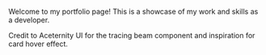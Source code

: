 Welcome to my portfolio page! This is a showcase of my work and skills as a developer.


Credit to Aceternity UI for the tracing beam component and inspiration for card hover effect. 
